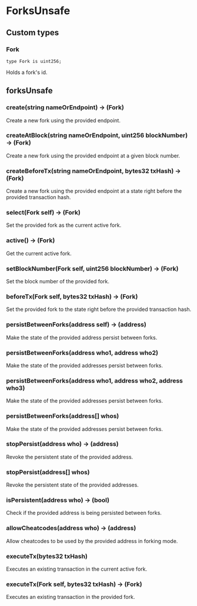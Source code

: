 # ForksUnsafe

## Custom types

### Fork

```solidity
type Fork is uint256;
```

Holds a fork's id.

## forksUnsafe

### **create(string nameOrEndpoint) &rarr; (Fork)**

Create a new fork using the provided endpoint.

### **createAtBlock(string nameOrEndpoint, uint256 blockNumber) &rarr; (Fork)**

Create a new fork using the provided endpoint at a given block number.

### **createBeforeTx(string nameOrEndpoint, bytes32 txHash) &rarr; (Fork)**

Create a new fork using the provided endpoint at a state right before the provided transaction hash.

### **select(Fork self) &rarr; (Fork)**

Set the provided fork as the current active fork.

### **active() &rarr; (Fork)**

Get the current active fork.

### **setBlockNumber(Fork self, uint256 blockNumber) &rarr; (Fork)**

Set the block number of the provided fork.

### **beforeTx(Fork self, bytes32 txHash) &rarr; (Fork)**

Set the provided fork to the state right before the provided transaction hash.

### **persistBetweenForks(address self) &rarr; (address)**

Make the state of the provided address persist between forks.

### **persistBetweenForks(address who1, address who2)**

Make the state of the provided addresses persist between forks.

### **persistBetweenForks(address who1, address who2, address who3)**

Make the state of the provided addresses persist between forks.

### **persistBetweenForks(address[] whos)**

Make the state of the provided addresses persist between forks.

### **stopPersist(address who) &rarr; (address)**

Revoke the persistent state of the provided address.

### **stopPersist(address[] whos)**

Revoke the persistent state of the provided addresses.

### **isPersistent(address who) &rarr; (bool)**

Check if the provided address is being persisted between forks.

### **allowCheatcodes(address who) &rarr; (address)**

Allow cheatcodes to be used by the provided address in forking mode.

### **executeTx(bytes32 txHash)**

Executes an existing transaction in the current active fork.

### **executeTx(Fork self, bytes32 txHash) &rarr; (Fork)**

Executes an existing transaction in the provided fork.

